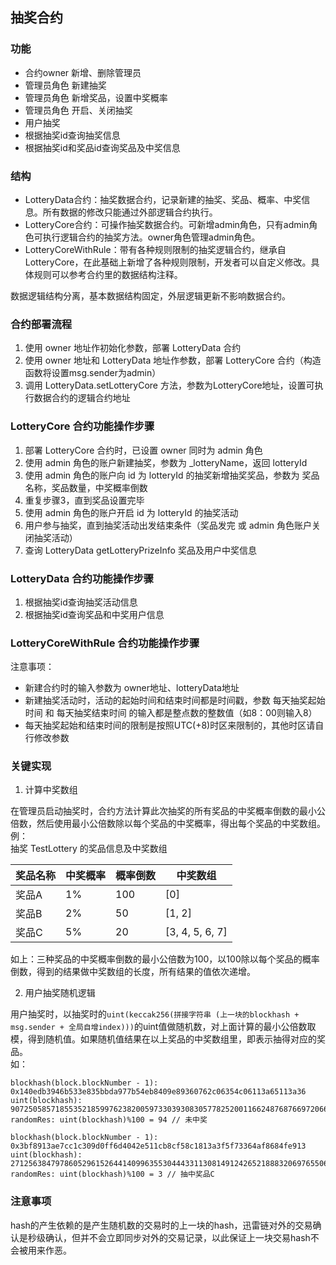 ## 抽奖合约

### 功能

- 合约owner 新增、删除管理员
- 管理员角色 新建抽奖
- 管理员角色 新增奖品，设置中奖概率
- 管理员角色 开启、关闭抽奖
- 用户抽奖
- 根据抽奖id查询抽奖信息
- 根据抽奖id和奖品id查询奖品及中奖信息

### 结构

- LotteryData合约：抽奖数据合约，记录新建的抽奖、奖品、概率、中奖信息。所有数据的修改只能通过外部逻辑合约执行。
- LotteryCore合约：可操作抽奖数据合约。可新增admin角色，只有admin角色可执行逻辑合约的抽奖方法。owner角色管理admin角色。
- LotteryCoreWithRule：带有各种规则限制的抽奖逻辑合约，继承自LotteryCore，在此基础上新增了各种规则限制，开发者可以自定义修改。具体规则可以参考合约里的数据结构注释。

数据逻辑结构分离，基本数据结构固定，外层逻辑更新不影响数据合约。

### 合约部署流程

1. 使用 owner 地址作初始化参数，部署 LotteryData 合约
2. 使用 owner 地址和 LotteryData 地址作参数，部署 LotteryCore 合约（构造函数将设置msg.sender为admin）
3. 调用 LotteryData.setLotteryCore 方法，参数为LotteryCore地址，设置可执行数据合约的逻辑合约地址

### LotteryCore 合约功能操作步骤

1. 部署 LotteryCore 合约时，已设置 owner 同时为 admin 角色
2. 使用 admin 角色的账户新建抽奖，参数为 _lotteryName，返回 lotteryId
3. 使用 admin 角色的账户向 id 为 lotteryId 的抽奖新增抽奖奖品，参数为 奖品名称，奖品数量，中奖概率倒数
4. 重复步骤3，直到奖品设置完毕
5. 使用 admin 角色的账户开启 id 为 lotteryId 的抽奖活动
6. 用户参与抽奖，直到抽奖活动出发结束条件（奖品发完 或 admin 角色账户关闭抽奖活动）
7. 查询 LotteryData getLotteryPrizeInfo 奖品及用户中奖信息

### LotteryData 合约功能操作步骤

1. 根据抽奖id查询抽奖活动信息
2. 根据抽奖id查询奖品和中奖用户信息

### LotteryCoreWithRule 合约功能操作步骤

注意事项：  
- 新建合约时的输入参数为 owner地址、lotteryData地址
- 新建抽奖活动时，活动的起始时间和结束时间都是时间戳，参数 每天抽奖起始时间 和 每天抽奖结束时间 的输入都是整点数的整数值（如8：00则输入8）
- 每天抽奖起始和结束时间的限制是按照UTC(+8)时区来限制的，其他时区请自行修改参数

### 关键实现

1. 计算中奖数组

在管理员启动抽奖时，合约方法计算此次抽奖的所有奖品的中奖概率倒数的最小公倍数，然后使用最小公倍数除以每个奖品的中奖概率，得出每个奖品的中奖数组。  
例：  
抽奖 TestLottery 的奖品信息及中奖数组  

| 奖品名称 | 中奖概率 | 概率倒数 | 中奖数组        |
| -------- | -------- | -------- | --------------- |
| 奖品A    | 1%       | 100      | [0]             |
| 奖品B    | 2%       | 50       | [1, 2]          |
| 奖品C    | 5%       | 20       | [3, 4, 5, 6, 7] |

如上：三种奖品的中奖概率倒数的最小公倍数为100，以100除以每个奖品的概率倒数，得到的结果做中奖数组的长度，所有结果的值依次递增。

2. 用户抽奖随机逻辑

用户抽奖时，以抽奖时的`uint(keccak256(拼接字符串 (上一块的blockhash + msg.sender + 全局自增index)))`的uint值做随机数，对上面计算的最小公倍数取模，得到随机值。如果随机值结果在以上奖品的中奖数组里，即表示抽得对应的奖品。  
如：  
```
blockhash(block.blockNumber - 1): 0x140edb3946b533e835bbda977b54eb8409e89360762c06354c06113a65113a36
uint(blockhash): 9072505857185535218599762382005973303930830577825200116624876876697206602294
randomRes: uint(blockhash)%100 = 94 // 未中奖

blockhash(block.blockNumber - 1): 0x3bf8913ae7cc1c309d0ff6d4042e511cb8cf58c1813a3f5f73364af8684fe913
uint(blockhash): 27125638479786052961526441409963553044433113081491242652188832069765506787603
randomRes: uint(blockhash)%100 = 3 // 抽中奖品C
```

### 注意事项

hash的产生依赖的是产生随机数的交易时的上一块的hash，迅雷链对外的交易确认是秒级确认，但并不会立即同步对外的交易记录，以此保证上一块交易hash不会被用来作恶。

